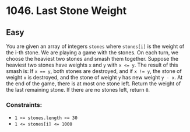 # 1046. Last Stone Weight

## Easy

You are given an array of integers `stones` where `stones[i]` is the weight of the i-th stone. We are playing a game
with the stones. On each turn, we choose the heaviest two stones and smash them together. Suppose the heaviest two
stones have weights `x` and `y` with `x <= y`. The result of this smash is: If `x == y`, both stones are destroyed, and
if `x != y`, the stone of weight `x` is destroyed, and the stone of weight `y` has new weight `y - x`. At the end of the
game, there is at most one stone left. Return the weight of the last remaining stone. If there are no stones left,
return `0`.

### Constraints:

- `1 <= stones.length <= 30`
- `1 <= stones[i] <= 1000`
